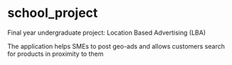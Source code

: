 # school_project
Final year undergraduate project: Location Based Advertising (LBA)

The application helps SMEs to post geo-ads and allows customers search for products in proximity to them
